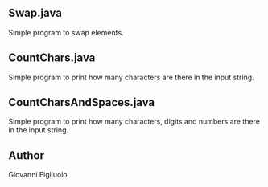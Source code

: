 ## Swap.java
Simple program to swap elements.

## CountChars.java
Simple program to print how many characters are there in the input string.

## CountCharsAndSpaces.java
Simple program to print how many characters, digits and numbers are there in the input string.
## Author
Giovanni Figliuolo